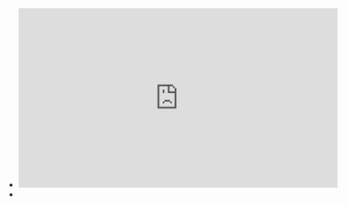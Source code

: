 - <iframe width="560" height="315" src="https://www.youtube.com/embed/videoseries?list=PLvM8mjY3OdiLRWBiIhqCS-58ByVGNPzjN" title="YouTube video player" frameborder="0" allow="accelerometer; autoplay; clipboard-write; encrypted-media; gyroscope; picture-in-picture" allowfullscreen></iframe>
-